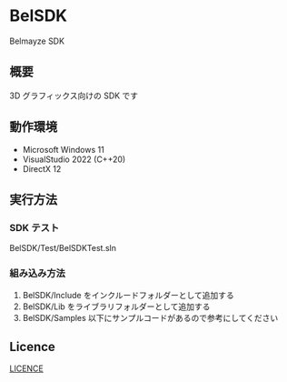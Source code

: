 # BelSDK
Belmayze SDK

## 概要
3D グラフィックス向けの SDK です

## 動作環境
* Microsoft Windows 11
* VisualStudio 2022 (C++20)
* DirectX 12

## 実行方法
### SDK テスト
BelSDK/Test/BelSDKTest.sln
### 組み込み方法
1. BelSDK/Include をインクルードフォルダーとして追加する
2. BelSDK/Lib をライブラリフォルダーとして追加する
3. BelSDK/Samples 以下にサンプルコードがあるので参考にしてください

## Licence
[LICENCE](/LICENCE)
